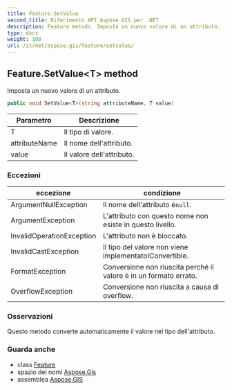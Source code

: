 ```yaml
---
title: Feature.SetValue
second_title: Riferimento API Aspose.GIS per .NET
description: Feature metodo. Imposta un nuovo valore di un attributo.
type: docs
weight: 100
url: /it/net/aspose.gis/feature/setvalue/
---
```

## Feature.SetValue&lt;T&gt; method

Imposta un nuovo valore di un attributo.

```csharp
public void SetValue<T>(string attributeName, T value)
```

| Parametro | Descrizione |
| --- | --- |
| T | Il tipo di valore. |
| attributeName | Il nome dell'attributo. |
| value | Il valore dell'attributo. |

### Eccezioni

| eccezione | condizione |
| --- | --- |
| ArgumentNullException | Il nome dell'attributo è`null`. |
| ArgumentException | L'attributo con questo nome non esiste in questo livello. |
| InvalidOperationException | L'attributo non è bloccato. |
| InvalidCastException | Il tipo del valore non viene implementatoIConvertible. |
| FormatException | Conversione non riuscita perché il valore è in un formato errato. |
| OverflowException | Conversione non riuscita a causa di overflow. |

### Osservazioni

Questo metodo converte automaticamente il valore nel tipo dell'attributo.

### Guarda anche

* class [Feature](../)
* spazio dei nomi [Aspose.Gis](../../feature/)
* assemblea [Aspose.GIS](../../../)



